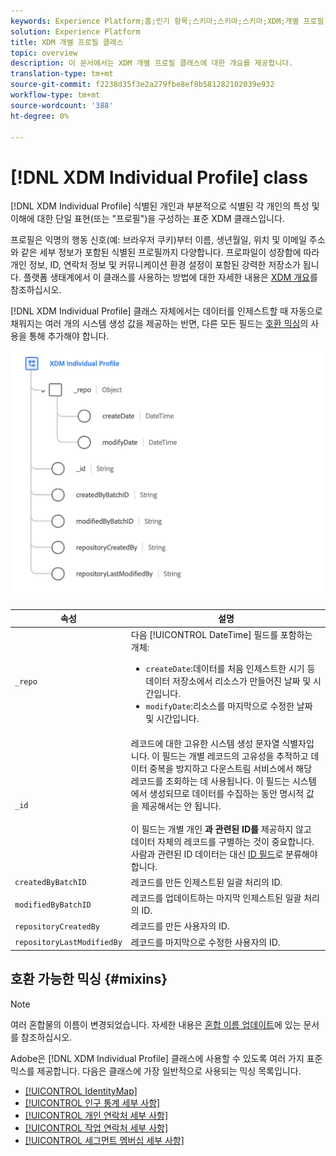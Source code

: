 ```yaml
---
keywords: Experience Platform;홈;인기 항목;스키마;스키마;스키마;XDM;개별 프로필;필드;스키마;ID맵;ID 맵;스키마 디자인;맵;결합 스키마;공용 스키마;Identity Map;Map;Union schema
solution: Experience Platform
title: XDM 개별 프로필 클래스
topic: overview
description: 이 문서에서는 XDM 개별 프로필 클래스에 대한 개요를 제공합니다.
translation-type: tm+mt
source-git-commit: f2238d35f3e2a279fbe8ef8b581282102039e932
workflow-type: tm+mt
source-wordcount: '388'
ht-degree: 0%

---
```



# [!DNL XDM Individual Profile] class

[!DNL XDM Individual Profile] 식별된 개인과 부분적으로 식별된 각 개인의 특성 및 이해에 대한 단일 표현(또는 &quot;프로필&quot;)을 구성하는 표준 XDM 클래스입니다.

프로필은 익명의 행동 신호(예: 브라우저 쿠키)부터 이름, 생년월일, 위치 및 이메일 주소와 같은 세부 정보가 포함된 식별된 프로필까지 다양합니다. 프로파일이 성장함에 따라 개인 정보, ID, 연락처 정보 및 커뮤니케이션 환경 설정이 포함된 강력한 저장소가 됩니다. 플랫폼 생태계에서 이 클래스를 사용하는 방법에 대한 자세한 내용은 [XDM 개요](../home.md#data-behaviors)를 참조하십시오.

[!DNL XDM Individual Profile] 클래스 자체에서는 데이터를 인제스트할 때 자동으로 채워지는 여러 개의 시스템 생성 값을 제공하는 반면, 다른 모든 필드는 [호환 믹싱](#mixins)의 사용을 통해 추가해야 합니다.

![](../images/classes/individual-profile.png)

| 속성 | 설명 |
| --- | --- |
| `_repo` | 다음 [!UICONTROL DateTime] 필드를 포함하는 개체: <ul><li>`createDate`:데이터를 처음 인제스트한 시기 등 데이터 저장소에서 리소스가 만들어진 날짜 및 시간입니다.</li><li>`modifyDate`:리소스를 마지막으로 수정한 날짜 및 시간입니다.</li></ul> |
| `_id` | 레코드에 대한 고유한 시스템 생성 문자열 식별자입니다. 이 필드는 개별 레코드의 고유성을 추적하고 데이터 중복을 방지하고 다운스트림 서비스에서 해당 레코드를 조회하는 데 사용됩니다. 이 필드는 시스템에서 생성되므로 데이터를 수집하는 동안 명시적 값을 제공해서는 안 됩니다.<br><br>이 필드는 개별 개인 **과 관련된 ID를** 제공하지 않고 데이터 자체의 레코드를 구별하는 것이 중요합니다. 사람과 관련된 ID 데이터는 대신 [ID 필드](../schema/composition.md#identity)로 분류해야 합니다. |
| `createdByBatchID` | 레코드를 만든 인제스트된 일괄 처리의 ID. |
| `modifiedByBatchID` | 레코드를 업데이트하는 마지막 인제스트된 일괄 처리의 ID. |
| `repositoryCreatedBy` | 레코드를 만든 사용자의 ID. |
| `repositoryLastModifiedBy` | 레코드를 마지막으로 수정한 사용자의 ID. |

## 호환 가능한 믹싱 {#mixins}

>[!NOTE]
>
>여러 혼합물의 이름이 변경되었습니다. 자세한 내용은 [혼합 이름 업데이트](../mixins/name-updates.md)에 있는 문서를 참조하십시오.

Adobe은 [!DNL XDM Individual Profile] 클래스에 사용할 수 있도록 여러 가지 표준 믹스를 제공합니다. 다음은 클래스에 가장 일반적으로 사용되는 믹싱 목록입니다.

* [[!UICONTROL IdentityMap]](../mixins/profile/identitymap.md)
* [[!UICONTROL 인구 통계 세부 사항]](../mixins/profile/person-details.md)
* [[!UICONTROL 개인 연락처 세부 사항]](../mixins/profile/personal-details.md)
* [[!UICONTROL 작업 연락처 세부 사항]](../mixins/profile/work-details.md)
* [[!UICONTROL 세그먼트 멤버십 세부 사항]](../mixins/profile/segmentation.md)